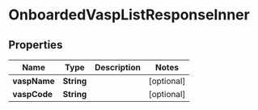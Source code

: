

# OnboardedVaspListResponseInner


## Properties

| Name | Type | Description | Notes |
|------------ | ------------- | ------------- | -------------|
|**vaspName** | **String** |  |  [optional] |
|**vaspCode** | **String** |  |  [optional] |



